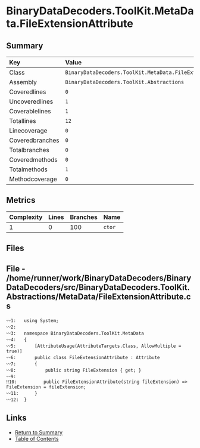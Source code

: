 ﻿# BinaryDataDecoders.ToolKit.MetaData.FileExtensionAttribute

## Summary

| Key             | Value                                                        |
| :-------------- | :----------------------------------------------------------- |
| Class           | `BinaryDataDecoders.ToolKit.MetaData.FileExtensionAttribute` |
| Assembly        | `BinaryDataDecoders.ToolKit.Abstractions`                    |
| Coveredlines    | `0`                                                          |
| Uncoveredlines  | `1`                                                          |
| Coverablelines  | `1`                                                          |
| Totallines      | `12`                                                         |
| Linecoverage    | `0`                                                          |
| Coveredbranches | `0`                                                          |
| Totalbranches   | `0`                                                          |
| Coveredmethods  | `0`                                                          |
| Totalmethods    | `1`                                                          |
| Methodcoverage  | `0`                                                          |

## Metrics

| Complexity | Lines | Branches | Name    |
| :--------- | :---- | :------- | :------ |
| 1          | 0     | 100      | `ctor`  |

## Files

## File - /home/runner/work/BinaryDataDecoders/BinaryDataDecoders/src/BinaryDataDecoders.ToolKit.Abstractions/MetaData/FileExtensionAttribute.cs

```CSharp
〰1:   using System;
〰2:   
〰3:   namespace BinaryDataDecoders.ToolKit.MetaData
〰4:   {
〰5:       [AttributeUsage(AttributeTargets.Class, AllowMultiple = true)]
〰6:       public class FileExtensionAttribute : Attribute
〰7:       {
〰8:           public string FileExtension { get; }
〰9:   
‼10:          public FileExtensionAttribute(string fileExtension) => FileExtension = fileExtension;
〰11:      }
〰12:  }
```

## Links

* [Return to Summary](Summary.md)
* [Table of Contents](../TOC.md)

